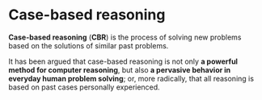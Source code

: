 # Case-based reasoning #

**Case-based reasoning** (**CBR**)  is the process of solving new problems based on the solutions of similar past problems.

It has been argued that case-based reasoning is not only **a powerful method for computer reasoning**, but also **a pervasive behavior in everyday human problem solving**; or, more radically, that all reasoning is based on past cases personally experienced. 





